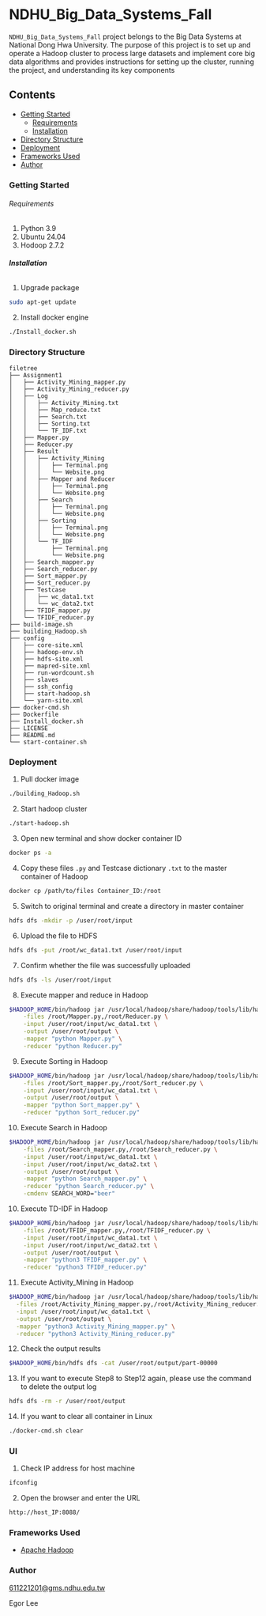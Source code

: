 # NDHU_Big_Data_Systems_Fall

`NDHU_Big_Data_Systems_Fall` project belongs to the Big Data Systems at National Dong Hwa University. The purpose of this project is to set up and operate a Hadoop cluster to process large datasets and implement core big data algorithms and provides instructions for setting up the cluster, running the project, and understanding its key components


## Contents

- [Getting Started](#Getting-Started)
  - [Requirements](#Requirements)
  - [Installation](#Installation)
- [Directory Structure](#Directory-Structure)
- [Deployment](#Deployment)
- [Frameworks Used](#Frameworks-Used)
- [Author](#Author)

### Getting Started

###### Requirements

1. Python 3.9
2. Ubuntu 24.04
3. Hodoop 2.7.2

###### **Installation**

1. Upgrade package

```sh
sudo apt-get update
```

2. Install docker engine

```sh
./Install_docker.sh
```

### Directory Structure

```
filetree 
├── Assignment1
│   ├── Activity_Mining_mapper.py
│   ├── Activity_Mining_reducer.py
│   ├── Log
│   │   ├── Activity_Mining.txt
│   │   ├── Map_reduce.txt
│   │   ├── Search.txt
│   │   ├── Sorting.txt
│   │   └── TF_IDF.txt
│   ├── Mapper.py
│   ├── Reducer.py
│   ├── Result
│   │   ├── Activity_Mining
│   │   │   ├── Terminal.png
│   │   │   └── Website.png
│   │   ├── Mapper and Reducer
│   │   │   ├── Terminal.png
│   │   │   └── Website.png
│   │   ├── Search
│   │   │   ├── Terminal.png
│   │   │   └── Website.png
│   │   ├── Sorting
│   │   │   ├── Terminal.png
│   │   │   └── Website.png
│   │   └── TF_IDF
│   │       ├── Terminal.png
│   │       └── Website.png
│   ├── Search_mapper.py
│   ├── Search_reducer.py
│   ├── Sort_mapper.py
│   ├── Sort_reducer.py
│   ├── Testcase
│   │   ├── wc_data1.txt
│   │   └── wc_data2.txt
│   ├── TFIDF_mapper.py
│   └── TFIDF_reducer.py
├── build-image.sh
├── building_Hadoop.sh
├── config
│   ├── core-site.xml
│   ├── hadoop-env.sh
│   ├── hdfs-site.xml
│   ├── mapred-site.xml
│   ├── run-wordcount.sh
│   ├── slaves
│   ├── ssh_config
│   ├── start-hadoop.sh
│   └── yarn-site.xml
├── docker-cmd.sh
├── Dockerfile
├── Install_docker.sh
├── LICENSE
├── README.md
└── start-container.sh
```

### Deployment

1. Pull docker image

```sh
./building_Hadoop.sh
```

2. Start hadoop cluster

```sh
./start-hadoop.sh
```

3. Open new terminal and show docker container ID

```sh
docker ps -a
```

4. Copy these files `.py` and Testcase dictionary `.txt` to the master container of Hadoop

```sh
docker cp /path/to/files Container_ID:/root
```

5. Switch to original terminal and create a directory in master container

```sh
hdfs dfs -mkdir -p /user/root/input 
```

6. Upload the file to HDFS 

```sh
hdfs dfs -put /root/wc_data1.txt /user/root/input
```

7. Confirm whether the file was successfully uploaded

```sh
hdfs dfs -ls /user/root/input
```

8. Execute mapper and reduce in Hadoop

```sh
$HADOOP_HOME/bin/hadoop jar /usr/local/hadoop/share/hadoop/tools/lib/hadoop-streaming-2.7.2.jar \
    -files /root/Mapper.py,/root/Reducer.py \
    -input /user/root/input/wc_data1.txt \
    -output /user/root/output \
    -mapper "python Mapper.py" \
    -reducer "python Reducer.py"
```

9. Execute Sorting in Hadoop

```sh
$HADOOP_HOME/bin/hadoop jar /usr/local/hadoop/share/hadoop/tools/lib/hadoop-streaming-2.7.2.jar \
    -files /root/Sort_mapper.py,/root/Sort_reducer.py \
    -input /user/root/input/wc_data1.txt \
    -output /user/root/output \
    -mapper "python Sort_mapper.py" \
    -reducer "python Sort_reducer.py"
```

10. Execute Search in Hadoop

```sh
$HADOOP_HOME/bin/hadoop jar /usr/local/hadoop/share/hadoop/tools/lib/hadoop-streaming-2.7.2.jar \
    -files /root/Search_mapper.py,/root/Search_reducer.py \
    -input /user/root/input/wc_data1.txt \
    -input /user/root/input/wc_data2.txt \
    -output /user/root/output \
    -mapper "python Search_mapper.py" \
    -reducer "python Search_reducer.py" \
    -cmdenv SEARCH_WORD="beer"
```

10. Execute TD-IDF in Hadoop

```sh
$HADOOP_HOME/bin/hadoop jar /usr/local/hadoop/share/hadoop/tools/lib/hadoop-streaming-2.7.2.jar \
    -files /root/TFIDF_mapper.py,/root/TFIDF_reducer.py \
    -input /user/root/input/wc_data1.txt \
    -input /user/root/input/wc_data2.txt \
    -output /user/root/output \
    -mapper "python3 TFIDF_mapper.py" \
    -reducer "python3 TFIDF_reducer.py"
```

11. Execute Activity_Mining in Hadoop

```sh
$HADOOP_HOME/bin/hadoop jar /usr/local/hadoop/share/hadoop/tools/lib/hadoop-streaming-2.7.2.jar \
  -files /root/Activity_Mining_mapper.py,/root/Activity_Mining_reducer.py \
  -input /user/root/input/wc_data1.txt \
  -output /user/root/output \
  -mapper "python3 Activity_Mining_mapper.py" \
  -reducer "python3 Activity_Mining_reducer.py"
```

12. Check the output results

```sh
$HADOOP_HOME/bin/hdfs dfs -cat /user/root/output/part-00000
```

13. If you want to execute Step8 to Step12 again, please use the command to delete the output log

```sh
hdfs dfs -rm -r /user/root/output
```

14. If you want to clear all container in Linux

```sh
./docker-cmd.sh clear
```

### UI

1. Check IP address for host machine

```sh
ifconfig
```

2. Open the browser and enter the URL

```sh
http://host_IP:8088/
```

### Frameworks Used

- [Apache Hadoop](https://hadoop.apache.org/)

### Author

611221201@gms.ndhu.edu.tw

Egor Lee